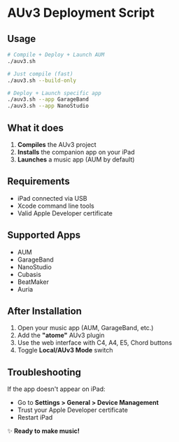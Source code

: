 # AUv3 Deployment Script

## Usage

```bash
# Compile + Deploy + Launch AUM
./auv3.sh

# Just compile (fast)
./auv3.sh --build-only

# Deploy + Launch specific app
./auv3.sh --app GarageBand
./auv3.sh --app NanoStudio
```

## What it does

1. **Compiles** the AUv3 project
2. **Installs** the companion app on your iPad
3. **Launches** a music app (AUM by default)

## Requirements

- iPad connected via USB
- Xcode command line tools
- Valid Apple Developer certificate

## Supported Apps

- AUM
- GarageBand  
- NanoStudio
- Cubasis
- BeatMaker
- Auria

## After Installation

1. Open your music app (AUM, GarageBand, etc.)
2. Add the **"atome"** AUv3 plugin
3. Use the web interface with C4, A4, E5, Chord buttons
4. Toggle **Local/AUv3 Mode** switch

## Troubleshooting

If the app doesn't appear on iPad:
- Go to **Settings > General > Device Management**
- Trust your Apple Developer certificate
- Restart iPad

✨ **Ready to make music!**

